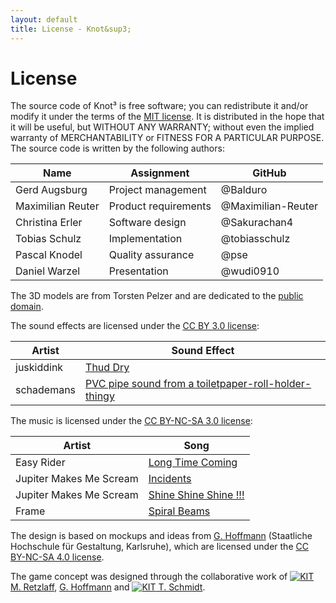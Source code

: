 ```yaml
---
layout: default
title: License - Knot&sup3;
---
```

# License

The source code of Knot&sup3; is free software; you can redistribute it and/or modify it under the terms of the [MIT license](http://choosealicense.com/licenses/mit/). It is distributed in the hope that it will be useful, but WITHOUT ANY WARRANTY; without even the implied warranty of MERCHANTABILITY or FITNESS FOR A PARTICULAR PURPOSE. The source code is written by the following authors:

| Name              | Assignment                 | GitHub              |
| ----------------- | -------------------------- | ------------------- |
| Gerd Augsburg     | Project management         | @Balduro            |
| Maximilian Reuter | Product requirements       | @Maximilian-Reuter  |
| Christina Erler   | Software design            | @Sakurachan4        |
| Tobias Schulz     | Implementation             | @tobiasschulz       |
| Pascal Knodel     | Quality assurance          | @pse                |
| Daniel Warzel     | Presentation               | @wudi0910           |

The 3D models are from Torsten Pelzer and are dedicated to the [public domain](http://creativecommons.org/publicdomain/zero/1.0/).

The sound effects are licensed under the [CC BY 3.0 license](http://creativecommons.org/licenses/by/3.0/):

| Artist            | Sound Effect                                                                                                     |
| ----------------- | ---------------------------------------------------------------------------------------------------------------- |
| juskiddink        | [Thud Dry](http://www.freesound.org/people/juskiddink/sounds/108617/)                                            |
| schademans        | [PVC pipe sound from a toiletpaper-roll-holder-thingy](http://www.freesound.org/people/schademans/sounds/13290/) |

The music is licensed under the [CC BY-NC-SA 3.0 license](http://creativecommons.org/licenses/by-nc-sa/3.0/):

| Artist                  | Song                                                                                                                                             |
| ----------------------- | ------------------------------------------------------------------------------------------------------------------------------------------------ |
| Easy Rider              | [Long Time Coming](http://freemusicarchive.org/music/Easy_Rider/Live_on_WFMUs_Distort_Jersey_City_with_Reed_Dunlea_Jan_14_2014/Long_Time_Coming) |
| Jupiter Makes Me Scream | [Incidents](http://freemusicarchive.org/music/Jupiter_Makes_Me_Scream_1244/Converge/05_jupiter_makes_me_scream_-_incidents)                      |
| Jupiter Makes Me Scream | [Shine Shine Shine !!!](http://freemusicarchive.org/music/Jupiter_Makes_Me_Scream_1244/Converge/08_jupiter_makes_me_scream_-_shine_shine_shine)  |
| Frame                   | [Spiral Beams](http://freemusicarchive.org/music/Frame/Random_Features/13_frame_-_spiral_beams)                                                  |	

The design is based on mockups and ideas from [G. Hoffmann](http://postdigital.hfg-karlsruhe.de/users/greta-luise-hoffmann) (Staatliche Hochschule für Gestaltung, Karlsruhe), which are licensed under the [CC BY-NC-SA 4.0 license](http://creativecommons.org/licenses/by-nc-sa/4.0/deed.de).

The game concept was designed through the collaborative work of [![KIT]({{site.baseurl}}img/kit.ico "KIT") M. Retzlaff](https://cg.ivd.kit.edu/retzlaff/), [G. Hoffmann](http://postdigital.hfg-karlsruhe.de/users/greta-luise-hoffmann) and [![KIT]({{site.baseurl}}img/kit.ico "KIT") T. Schmidt](https://cg.ivd.kit.edu/schmidt/index.php).


